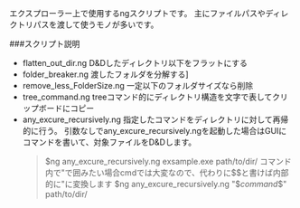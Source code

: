 エクスプローラー上で使用するngスクリプトです。
主にファイルパスやディレクトリパスを渡して使うモノが多いです。

###スクリプト説明

* flatten_out_dir.ng
    D&Dしたディレクトリ以下をフラットにする
* folder_breaker.ng
    渡したフォルダを分解する]
* remove_less_FolderSize.ng
    一定以下のフォルダサイズなら削除
* tree_command.ng
    treeコマンド的にディレクトリ構造を文字で表してクリップボードにコピー
* any_excure_recursively.ng
    指定したコマンドをディレクトリに対して再帰的に行う。
    引数なしでany_excure_recursively.ngを起動した場合はGUIにコマンドを書いて、対象ファイルをD&Dします。
    >$ng any_excure_recursively.ng exsample.exe path/to/dir/
    コマンド内で"で囲みたい場合cmdでは大変なので、代わりに$$と書けば内部的に"に変換します
    >$ng any_excure_recursively.ng "$$command$$" path/to/dir/
